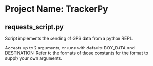# Project Name: TrackerPy

## requests_script.py

Script implements the sending of GPS data from a python REPL.

Accepts up to 2 arguments, or runs with defaults BOX_DATA and DESTINATION.
Refer to the formats of those constants for the format to supply your own arguments.